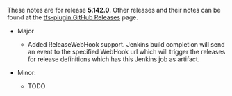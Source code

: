 These notes are for release **5.142.0**.
Other releases and their notes can be found at the [tfs-plugin GitHub Releases](https://github.com/jenkinsci/tfs-plugin/releases) page.
 
* Major
    * Added ReleaseWebHook support. Jenkins build completion will send an event to the specified WebHook url which will trigger the releases for release definitions which has this Jenkins job as artifact.
    
* Minor:
    * TODO
